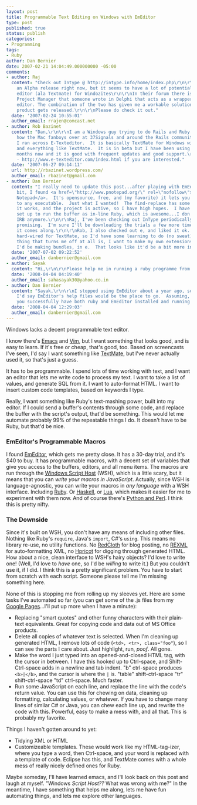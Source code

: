 ```yaml
---
layout: post
title: Programmable Text Editing on Windows with EmEditor
type: post
published: true
status: publish
categories:
- Programming
tags:
- Ruby
author: Dan Bernier
date: 2007-02-21 14:04:49.000000000 -05:00
comments:
- author: Raj
  content: "Check out Intype @ http://intype.info/home/index.php\r\n\r\nIt is only
    an Alpha release right now, but it seems to have a lot of potential to be an outstanding
    editor (ala Textmate) for Windozites\r\n\r\nIn their forum there is an Intype
    Project Manager that someone wrote in Delphi that acts as a wrapper around the
    editor. The combination of the two has given me a workable solution until the
    product gets released.\r\n\r\nPlease do check it out."
  date: '2007-02-24 10:55:01'
  author_email: rrajen@comcast.net
- author: Rob Bazinet
  content: "Dan,\r\n\r\nI am a Windows guy trying to do Rails and Ruby and knowing
    how the Mac fanboys over at 37Signals and around the Rails community love TextMate
    I ran across E-Texteditor.  It is basically TextMate for Windows with bundles
    and everything like TextMate.  It is in beta but I have been using it for a few
    months now and it is good with frequent updates and good support.\r\n\r\nIt here
    - http://www.e-texteditor.com/index.html if you are interested."
  date: '2007-06-27 09:14:11'
  url: http://rbazinet.wordpress.com/
  author_email: rbazinet@gmail.com
- author: Dan Bernier
  content: "I really need to update this post...after playing with EmEditor for a
    bit, I found <a href=\"http://www.pnotepad.org/\" rel=\"nofollow\">Programmer's
    Notepad</a>.  It's opensource, free, and (my favorite) it lets you pump a buffer
    to any executable.  Just what I wanted!  The find-replace has some quirks, but
    it works, and the project is active, so I have high hopes.  I have Ctrl-Shift-R
    set up to run the buffer as in-line Ruby, which is awesome...I don't even use
    IRB anymore.\r\n\r\nRaj, I've been checking out InType periodically, and it looks
    promising.  I'm sure I'll be downloading the trials a few more times, to see how
    it comes along.\r\n\r\nRob, I also checked out e, and liked it ok.  I'm not already
    hard-wired for TextMate, so I'd have some learning to do (no sweat).  The only
    thing that turns me off at all is, I want to make my own extensions...I guess
    I'd be making bundles, in e.  That looks like it'd be a bit more involved."
  date: '2007-07-02 09:22:52'
  author_email: danbernier@gmail.com
- author: Sayak
  content: "Hi,\r\n\r\nPlease help me in running a ruby programme from EMEditor.\r\n\r\n\r\nThanks,\r\nSayak"
  date: '2008-04-04 04:19:40'
  author_email: sahasayak30@yahoo.co.in
- author: Dan Bernier
  content: "Sayak,\r\n\r\nI stopped using EmEditor about a year ago, so at this point,
    I'd say EmEditor's help files would be the place to go.  Assuming, of course,
    you successfully have both ruby and EmEditor installed and running properly."
  date: '2008-04-04 12:29:03'
  author_email: danbernier@gmail.com
---
```


Windows lacks a decent programmable text editor.

I know there's [Emacs](http://en.wikipedia.org/wiki/Emacs) and [Vim](http://www.vim.org/), but I want something that looks good, and is easy to learn.  If it's free or cheap, that's good, too.  Based on screencasts I've seen, I'd say I want something like [TextMate](http://macromates.com/), but I've never actually used it, so that's just a guess.

It has to be programmable.  I spend lots of time working with text, and I want an editor that lets me write code to process my text.  I want to take a list of values, and generate SQL from it.  I want to auto-format HTML.  I want to insert custom code templates, based on keywords I type.

Really, I want something like Ruby's text-mashing power, built into my editor.  If I could send a buffer's contents through some code, and replace the buffer with the script's output, that'd be something.  This would let me automate probably 99% of the repeatable things I do.  It doesn't have to be Ruby, but that'd be nice.

### EmEditor's Programmable Macros


I found [EmEditor](http://www.emeditor.com/), which gets me pretty close.  It has a 30-day trial, and it's $40 to buy.  It has programmable macros, with a decent set of variables that give you access to the buffers, editors, and all menu items.  The macros are run through the [Windows Script Host](http://msdn2.microsoft.com/en-us/library/ms950396.aspx) (WSH), which is a little scary, but it means that you can _write your macros in JavaScript_.  Actually, since WSH is language-agnostic, you can write your macros in _any language_ with a WSH interface.  Including [Ruby](http://arton.hp.infoseek.co.jp/).  Or [Haskell](http://www.haskell.org/haskellscript), or [Lua](http://www.luascript.thersgb.net/luascript), which makes it easier for me to experiment with them now.  And of course there's [Python and Perl](http://www.activestate.com).  I think this is pretty nifty.

### The Downside


Since it's built on WSH, you don't have any means of including other files.  Nothing like Ruby's `require`, Java's `import`, C#'s `using`.  This means no library re-use, no utility functions.  No [RedCloth](http://whytheluckystiff.net/ruby/redcloth/) for blog posting, no [REXML](http://www.germane-software.com/software/rexml/) for auto-formatting XML, no [Hpricot](http://code.whytheluckystiff.net/hpricot) for digging through generated HTML.  How about a nice, clean interface to WSH's hairy objects?  I'd love to write one!  (Well, I'd love to _have_ one, so I'd be _willing_ to write it.)  But you couldn't use it, if I did.  I think this is a pretty significant problem.  You have to start from scratch with each script.  Someone please tell me I'm missing something here.

None of this is stopping me from rolling up my sleeves yet.  Here are some tasks I've automated so far (you can get some of the .js files from my [Google Pages](http://danbernier.googlepages.com/emeditormacros)...I'll put up more when I have a minute):

* Replacing "smart quotes" and other funny characters with their plain-text equivalents.  Great for copying code and data out of MS Office products.
* Delete all copies of whatever text is selected.  When I'm cleaning up generated HTML, I remove lots of code (`<td>, <tr>, class="foo"`), so I can see the parts I care about.  Just highlight, run, _poof_.  All gone.
* Make the word I just typed into an opened-and-closed HTML tag, with the cursor in between.  I have this hooked up to Ctrl-space, and Shift-Ctrl-space adds in a newline and tab indent.  "b" ctrl-space produces `<b>|</b>`, and the cursor is where the `|` is.  "table" shift-ctrl-space "tr" shift-ctrl-space "td" ctrl-space.  Much faster.
* Run some JavaScript on each line, and replace the line with the code's return value.  You can use this for chewing on data, cleaning up formatting, calculating values, or whatever.  If you have to change many lines of similar C# or Java, you can chew each line up, and rewrite the code with this.  Powerful, easy to make a mess with, and all that.  This is probably my favorite.

Things I haven't gotten around to yet:
<ul>
<li>Tidying XML or HTML</li>
<li>Customizeable templates.  These would work like my HTML-tag-izer, where you type a word, then Ctrl-space, and your word is replaced with a template of code.  Eclipse has this, and TextMate comes with a whole mess of really nicely defined ones for Ruby.</li>
</ul>

Maybe someday, I'll have learned emacs, and I'll look back on this post and laugh at myself.  "Windows _Script Host??_  What was wrong with me?"  In the meantime, I have something that helps me along, lets me have fun automating things, and lets me explore other languages.
